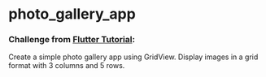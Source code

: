 # photo_gallery_app

### Challenge from [Flutter Tutorial](https://flutter-tutorial.net/list-and-grid/grid-view-in-flutter/):
Create a simple photo gallery app using GridView. Display images in a grid format with 3 columns and 5 rows.